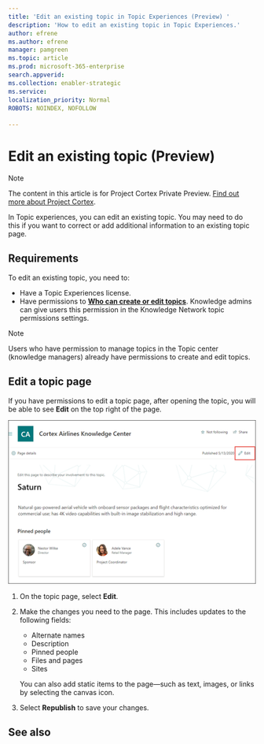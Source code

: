```yaml
---
title: 'Edit an existing topic in Topic Experiences (Preview) '
description: 'How to edit an existing topic in Topic Experiences.'
author: efrene
ms.author: efrene
manager: pamgreen
ms.topic: article
ms.prod: microsoft-365-enterprise
search.appverid: 
ms.collection: enabler-strategic
ms.service: 
localization_priority: Normal
ROBOTS: NOINDEX, NOFOLLOW

---
```


# Edit an existing topic (Preview)

> [!Note] 
> The content in this article is for Project Cortex Private Preview. [Find out more about Project Cortex](https://aka.ms/projectcortex).

In Topic experiences, you can edit an existing topic. You may need to do this if you want to correct or add additional information to an existing topic page. 

## Requirements

To edit an existing topic, you need to:
- Have a Topic Experiences license.
- Have permissions to [**Who can create or edit topics**](https://docs.microsoft.com/microsoft-365/knowledge/topic-experiences-user-permissions). Knowledge admins can give users this permission in the Knowledge Network topic permissions settings. 

> [!Note] 
> Users who have permission to manage topics in the Topic center (knowledge managers) already have permissions to create and edit topics.

## Edit a topic page

If you have permissions to edit a topic page, after opening the topic, you will be able to see **Edit** on the top right of the page.

   ![Edit control](../media/knowledge-management/topic-page-edit.png) </br> 

1. On the topic page, select **Edit**.

2. Make the changes you need to the page. This includes updates to the following fields:

    -  Alternate names
    -  Description
    -  Pinned people
    -  Files and pages
    -  Sites

    You can also add static items to the page—such as text, images, or links by selecting the canvas icon.

3. Select **Republish** to save your changes.


## See also



  






